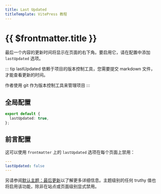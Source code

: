 ```yaml
---
title: Last Updated
titleTemplate: VitePress 教程
---
```


# {{ $frontmatter.title }}

最后一个内容的更新时间将显示在页面的右下角。要启用它，请在配置中添加 `lastUpdated` 选项。

::: tip
lastUpdated 依赖于项目的版本控制工具，您需要提交 markdown 文件，才能查看更新的时间。

作者使用 git 作为版本控制工具来管理项目
:::

## 全局配置

```ts
export default {
  lastUpdated: true,
};
```

## 前言配置

这可以使用 `frontmatter` 上的 `lastUpdated` 选项在每个页面上禁用：

```yaml
---
lastUpdated: false
---
```

另请参阅[默认主题：最后更新](./overview#lastupdated)以了解更多详细信息。主题级别的任何 truthy 值也将启用该功能，除非在站点或页面级别显式禁用。
